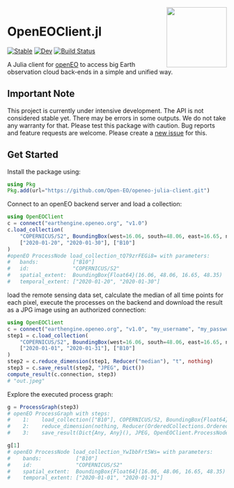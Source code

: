 <img src="https://openeo.org/images/openeo_logo.png" align="right" height="138" />

# OpenEOClient.jl

[![Stable](https://img.shields.io/badge/docs-stable-blue.svg)](https://Open-EO.github.io/openeo-julia-client/stable/)
[![Dev](https://img.shields.io/badge/docs-dev-blue.svg)](https://open-eo.github.io/openeo-julia-client/dev/)
[![Build Status](https://github.com/Open-EO/openeo-julia-client/actions/workflows/CI.yml/badge.svg?branch=main)](https://github.com/Open-EO/openeo-julia-client/actions/workflows/CI.yml?query=branch%3Amain)


A Julia client for [openEO](https://openeo.org/) to access big Earth observation cloud back-ends in a simple and unified way. 

## Important Note

This project is currently under intensive development.
The API is not considered stable yet.
There may be errors in some outputs.
We do not take any warranty for that.
Please test this package with caution.
Bug reports and feature requests are welcome.
Please create a [new issue](https://github.com/Open-EO/openeo-julia-client/issues/new) for this.

## Get Started

Install the package using:

```julia
using Pkg
Pkg.add(url="https://github.com/Open-EO/openeo-julia-client.git")
```

Connect to an openEO backend server and load a collection:

```julia
using OpenEOClient
c = connect("earthengine.openeo.org", "v1.0")
c.load_collection(
    "COPERNICUS/S2", BoundingBox(west=16.06, south=48.06, east=16.65, north=48.35),
    ["2020-01-20", "2020-01-30"], ["B10"]
)
#openEO ProcessNode load_collection_tQ79zrFEGi8= with parameters:
#   bands:           ["B10"]
#   id:              "COPERNICUS/S2"
#   spatial_extent:  BoundingBox{Float64}(16.06, 48.06, 16.65, 48.35)
#   temporal_extent: ["2020-01-20", "2020-01-30"]
```

load the remote sensing data set, calculate the median of all time points for each pixel, execute the processes on the backend and download the result as a JPG image using an authorized connection:


```julia
using OpenEOClient
c = connect("earthengine.openeo.org", "v1.0", "my_username", "my_password")
step1 = c.load_collection(
    "COPERNICUS/S2", BoundingBox(west=16.06, south=48.06, east=16.65, north=48.35),
    ["2020-01-01", "2020-01-31"], ["B10"]
)
step2 = c.reduce_dimension(step1, Reducer("median"), "t", nothing)
step3 = c.save_result(step2, "JPEG", Dict())
compute_result(c.connection, step3)
# "out.jpeg"
```

Explore the executed process graph:

```julia
g = ProcessGraph(step3)
# openEO ProcessGraph with steps:
#    1:    load_collection(["B10"], COPERNICUS/S2, BoundingBox{Float64}(16.06, 48.06, 16.65, 48.35), ["2020-01-01", "2020-01-31"])
#    2:    reduce_dimension(nothing, Reducer(OrderedCollections.OrderedDict{Symbol, ProcessNode}(:reduce1 => ProcessNode("reduce1", "median", Dict{Symbol, Any}(:data => Dict(:from_parameter => "data")), true))), OpenEOClient.ProcessNodeReference("load_collection_YwIbbFrt5Ws="), t)
#    3:    save_result(Dict{Any, Any}(), JPEG, OpenEOClient.ProcessNodeReference("reduce_dimension_7ezKGDXsnoE="))

g[1]
# openEO ProcessNode load_collection_YwIbbFrt5Ws= with parameters:
#    bands:           ["B10"]
#    id:              "COPERNICUS/S2"
#    spatial_extent:  BoundingBox{Float64}(16.06, 48.06, 16.65, 48.35)
#    temporal_extent: ["2020-01-01", "2020-01-31"]
```